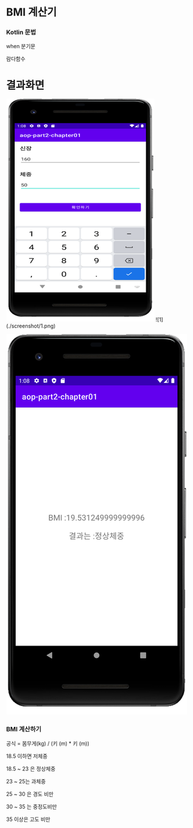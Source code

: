 # BMI 계산기


### Kotlin 문법

when 분기문

람다함수


# 결과화면


<img src="./screenshot/1.png" width="400" height="600"/>
![1](./screenshot/1.png)

![2](./screenshot/2.png)











### BMI 계산하기

공식 =  몸무게(kg) / (키 (m) * 키 (m)) 

18.5 이하면 저체중

18.5 ~ 23 은 정상체중

23 ~ 25는 과체중

25 ~ 30 은 경도 비만

30 ~ 35 는 중정도비만

35 이상은 고도 비만


